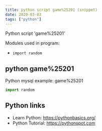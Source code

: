 ```yaml
---
title: python script game%25201 (snippet)
date: 2020-03-03
tags: ["python"]
---
```

Python script 'game%25201'


Modules used in program: 
* `import random`

## python game%25201

Python mysql example: game%25201

```python
import random

```

## Python links

- Learn Python: https://pythonbasics.org/
- Python Tutorial: https://pythonspot.com
